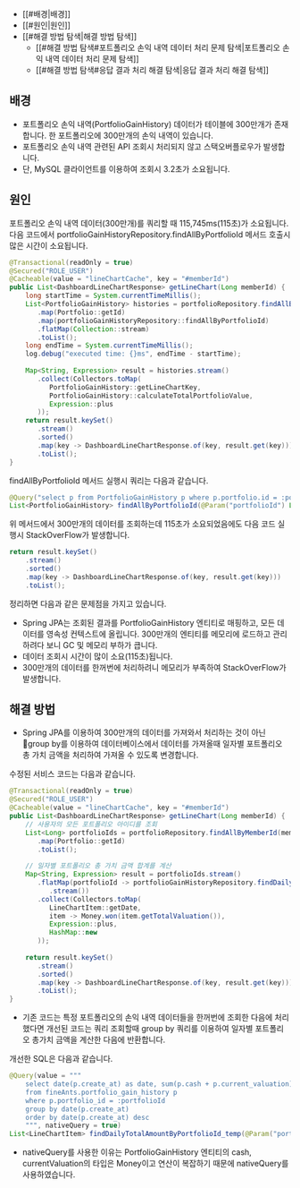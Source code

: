 
- [[#배경|배경]]
- [[#원인|원인]]
- [[#해결 방법 탐색|해결 방법 탐색]]
	- [[#해결 방법 탐색#포트폴리오 손익 내역 데이터 처리 문제 탐색|포트폴리오 손익 내역 데이터 처리 문제 탐색]]
	- [[#해결 방법 탐색#응답 결과 처리 해결 탐색|응답 결과 처리 해결 탐색]]


## 배경
- 포트폴리오 손익 내역(PortfolioGainHistory) 데이터가 테이블에 300만개가 존재합니다. 한 포트폴리오에 300만개의 손익 내역이 있습니다.
- 포트폴리오 손익 내역 관련된 API 조회시 처리되지 않고 스택오버플로우가 발생합니다.
- 단, MySQL 클라이언트를 이용하여 조회시 3.2초가 소요됩니다.

## 원인
포트폴리오 손익 내역 데이터(300만개)를 쿼리할 때 115,745ms(115초)가 소요됩니다. 다음 코드에서 portfolioGainHistoryRepository.findAllByPortfolioId 메서드 호출시 많은 시간이 소요됩니다.
```java
@Transactional(readOnly = true)  
@Secured("ROLE_USER")  
@Cacheable(value = "lineChartCache", key = "#memberId")  
public List<DashboardLineChartResponse> getLineChart(Long memberId) {  
    long startTime = System.currentTimeMillis();  
    List<PortfolioGainHistory> histories = portfolioRepository.findAllByMemberId(memberId).stream()  
       .map(Portfolio::getId)  
       .map(portfolioGainHistoryRepository::findAllByPortfolioId)  
       .flatMap(Collection::stream)  
       .toList();  
    long endTime = System.currentTimeMillis();  
    log.debug("executed time: {}ms", endTime - startTime);  
  
    Map<String, Expression> result = histories.stream()  
       .collect(Collectors.toMap(  
          PortfolioGainHistory::getLineChartKey,  
          PortfolioGainHistory::calculateTotalPortfolioValue,  
          Expression::plus  
       ));  
    return result.keySet()  
       .stream()  
       .sorted()  
       .map(key -> DashboardLineChartResponse.of(key, result.get(key)))  
       .toList();  
}
```

findAllByPortfolioId 메서드 실행시 쿼리는 다음과 같습니다.
```java
@Query("select p from PortfolioGainHistory p where p.portfolio.id = :portfolioId")  
List<PortfolioGainHistory> findAllByPortfolioId(@Param("portfolioId") Long portfolioId);
```

위 메서드에서 300만개의 데이터를 조회하는데 115초가 소요되었음에도 다음 코드 실행시 StackOverFlow가 발생합니다.
```java
return result.keySet()  
    .stream()  
    .sorted()  
    .map(key -> DashboardLineChartResponse.of(key, result.get(key)))  
    .toList();
```

정리하면 다음과 같은 문제점을 가지고 있습니다.
- Spring JPA는 조회된 결과를 PortfolioGainHistory 엔티티로 매핑하고, 모든 데이터를 영속성 컨텍스트에 올립니다. 300만개의 엔티티를 메모리에 로드하고 관리하려다 보니 GC 및 메모리 부하가 큽니다.
- 데이터 조회시 시간이 많이 소요(115초)됩니다.
- 300만개의 데이터를 한꺼번에 처리하려니 메모리가 부족하여 StackOverFlow가 발생합니다.

## 해결 방법
- Spring JPA를 이용하여 300만개의 데이터를 가져와서 처리하는 것이 아닌 group by를 이용하여 데이터베이스에서 데이터를 가져올때 일자별 포트폴리오 총 가치 금액을 처리하여 가져올 수 있도록 변경합니다.

수정된 서비스 코드는 다음과 같습니다.
```java
@Transactional(readOnly = true)  
@Secured("ROLE_USER")  
@Cacheable(value = "lineChartCache", key = "#memberId")  
public List<DashboardLineChartResponse> getLineChart(Long memberId) {  
    // 사용자의 모든 포트폴리오 아이디를 조회  
    List<Long> portfolioIds = portfolioRepository.findAllByMemberId(memberId).stream()  
       .map(Portfolio::getId)  
       .toList();  
  
    // 일자별 포트폴리오 총 가치 금액 합계를 계산  
    Map<String, Expression> result = portfolioIds.stream()  
       .flatMap(portfolioId -> portfolioGainHistoryRepository.findDailyTotalAmountByPortfolioId_temp(portfolioId)  
          .stream())  
       .collect(Collectors.toMap(  
          LineChartItem::getDate,  
          item -> Money.won(item.getTotalValuation()),  
          Expression::plus,  
          HashMap::new  
       ));  
  
    return result.keySet()  
       .stream()  
       .sorted()  
       .map(key -> DashboardLineChartResponse.of(key, result.get(key)))  
       .toList();  
}
```
- 기존 코드는 특정 포트폴리오의 손익 내역 데이터들을 한꺼번에 조회한 다음에 처리했다면 개선된 코드는 쿼리 조회할때 group by 쿼리를 이용하여 일자별 포트폴리오 총가치 금액을 계산한 다음에 반환합니다.

개선한 SQL은 다음과 같습니다.
```java
@Query(value = """  
    select date(p.create_at) as date, sum(p.cash + p.current_valuation) as totalValuation    
    from fineAnts.portfolio_gain_history p    
    where p.portfolio_id = :portfolioId    
    group by date(p.create_at)    
    order by date(p.create_at) desc    
    """, nativeQuery = true)  
List<LineChartItem> findDailyTotalAmountByPortfolioId_temp(@Param("portfolioId") Long portfolioId);
```
- nativeQuery를 사용한 이유는 PortfolioGainHistory 엔티티의 cash, currentValuation의 타입은 Money이고 연산이 복잡하기 때문에 nativeQuery를 사용하였습니다.

